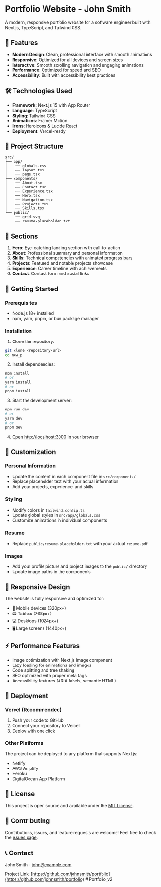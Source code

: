 # Portfolio Website - John Smith

A modern, responsive portfolio website for a software engineer built with Next.js, TypeScript, and Tailwind CSS.

## 🚀 Features

- **Modern Design**: Clean, professional interface with smooth animations
- **Responsive**: Optimized for all devices and screen sizes
- **Interactive**: Smooth scrolling navigation and engaging animations
- **Performance**: Optimized for speed and SEO
- **Accessibility**: Built with accessibility best practices

## 🛠️ Technologies Used

- **Framework**: Next.js 15 with App Router
- **Language**: TypeScript
- **Styling**: Tailwind CSS
- **Animations**: Framer Motion
- **Icons**: Heroicons & Lucide React
- **Deployment**: Vercel-ready

## 📁 Project Structure

```
src/
├── app/
│   ├── globals.css
│   ├── layout.tsx
│   └── page.tsx
├── components/
│   ├── About.tsx
│   ├── Contact.tsx
│   ├── Experience.tsx
│   ├── Hero.tsx
│   ├── Navigation.tsx
│   ├── Projects.tsx
│   └── Skills.tsx
└── public/
    ├── grid.svg
    └── resume-placeholder.txt
```

## 🎨 Sections

1. **Hero**: Eye-catching landing section with call-to-action
2. **About**: Professional summary and personal information
3. **Skills**: Technical competencies with animated progress bars
4. **Projects**: Featured and notable projects showcase
5. **Experience**: Career timeline with achievements
6. **Contact**: Contact form and social links

## 🚀 Getting Started

### Prerequisites

- Node.js 18+ installed
- npm, yarn, pnpm, or bun package manager

### Installation

1. Clone the repository:
```bash
git clone <repository-url>
cd new_p
```

2. Install dependencies:
```bash
npm install
# or
yarn install
# or
pnpm install
```

3. Start the development server:
```bash
npm run dev
# or
yarn dev
# or
pnpm dev
```

4. Open [http://localhost:3000](http://localhost:3000) in your browser

## 📝 Customization

### Personal Information
- Update the content in each component file in `src/components/`
- Replace placeholder text with your actual information
- Add your projects, experience, and skills

### Styling
- Modify colors in `tailwind.config.ts`
- Update global styles in `src/app/globals.css`
- Customize animations in individual components

### Resume
- Replace `public/resume-placeholder.txt` with your actual `resume.pdf`

### Images
- Add your profile picture and project images to the `public/` directory
- Update image paths in the components

## 📱 Responsive Design

The website is fully responsive and optimized for:
- 📱 Mobile devices (320px+)
- 📟 Tablets (768px+)
- 💻 Desktops (1024px+)
- 🖥️ Large screens (1440px+)

## ⚡ Performance Features

- Image optimization with Next.js Image component
- Lazy loading for animations and images
- Code splitting and tree shaking
- SEO optimized with proper meta tags
- Accessibility features (ARIA labels, semantic HTML)

## 🚢 Deployment

### Vercel (Recommended)
1. Push your code to GitHub
2. Connect your repository to Vercel
3. Deploy with one click

### Other Platforms
The project can be deployed to any platform that supports Next.js:
- Netlify
- AWS Amplify
- Heroku
- DigitalOcean App Platform

## 📄 License

This project is open source and available under the [MIT License](LICENSE).

## 🤝 Contributing

Contributions, issues, and feature requests are welcome! Feel free to check the [issues page](issues).

## 📞 Contact

John Smith - [john@example.com](mailto:john@example.com)

Project Link: [https://github.com/johnsmith/portfolio](https://github.com/johnsmith/portfolio)
#   P o r t f o l i o _ v 2 
 
 